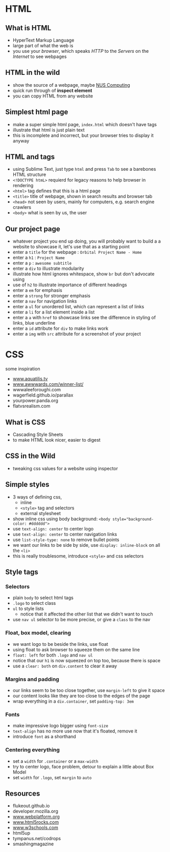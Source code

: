 HTML
====
What is HTML
------------
- HyperText Markup Language
- large part of what the web is
- you use your *browser*, which speaks *HTTP* to the *Servers*
    on the *Internet* to see webpages

HTML in the wild
----------------
- show the source of a webpage, maybe [NUS Computing](www.comp.nus.edu.sg)
- quick run through of **inspect element**
- you can copy HTML from any website

Simplest html page
------------------
- make a super simple html page, `index.html` which doesn't have tags
- illustrate that html is just plain text
- this is incomplete and incorrect, but your browser tries to
    display it anyway

HTML and tags
-------------
- using Sublime Text, just type `html` and press `Tab` to see a barebones
    HTML structure
- `<!DOCTYPE htmL>` requierd for legacy reasons to help browser in rendering
- `<html>` tag defines that this is a html page
- `<title>` title of webpage, shown in search results and browser tab
- `<head>` not seen by users, mainly for computers, e.g. search engine crawlers
- `<body>` what is seen by us, the user

Our project page
----------------
- whatever project you end up doing, you will probably want to build a
    a website to showcase it, let's use that as a starting point
- enter a `title` for the webpage : `Orbital Project Name - Home`
- enter a `h1` : `Project Name`
- enter a `p` : `awesome subtitle`
- enter a `div` to illustrate modularity
- illustrate how html ignores whitespace, show `br` but don't advocate using
- use of `h2` to illustrate importance of different headings
- enter a `em` for emphasis
- enter a `strong` for stronger emphasis
- enter a `nav` for navigation links
- enter a `ul` for unordered list, which can represent a list of links
- enter a `li` for a list element inside a list
- enter a `a` with `href` to showcase links
    see the difference in styling of links, blue underline
- enter a `id` attribute for `div` to make links work
- enter a `img` with `src` attribute for a screenshot of your project

CSS
===
some inspiration
- www.aquatilis.tv
- www.awwwards.com/winner-list/
- wwwaleeforoughi.com
- wagerfield.github.io/parallax
- yourpower.panda.org
- flatvsrealism.com

What is CSS
-----------
- Cascading Style Sheets
- to make HTML look nicer, easier to digest

CSS in the Wild
---------------
- tweaking css values for a website using inspector

Simple styles
-------------
- 3 ways of defining css,
  - inline
  - `<style>` tag and selectors
  - external stylesheet
- show inline css using body background:
  `<body style="background-color: #dddddd">`
- use `text-align: center` to center logo
- use `text-align: center` to center navigation links
- use `list-style-type: none` to remove bullet points
- we want our links to be side by side, use `display: inline-block` on
    all the `<li>`
- this is really troublesome, introduce `<style>` and css selectors

Style tags
----------
### Selectors
- plain `body` to select html tags
- `.logo` to select class
- `ul` to style lists
  - notice that it affected the other list that we didn't want to touch
- use `nav ul` selector to be more precise, or give a `class` to the nav
### Float, box model, clearing
- we want logo to be beside the links, use float
- using float to ask browser to squeeze them on the same line
- `float: left` for both `.logo` and `nav ul`
- notice that our `h1` is now squeezed on top too, because there is space
- use a `clear: both` on `div.content` to clear it away
### Margins and padding
- our links seem to be too close together, use `margin-left` to give it space
- our content looks like they are too close to the edges of the page
- wrap everything in a `div.container`, set `padding-top: 3em`
### Fonts
- make impressive logo bigger using `font-size`
- `text-align` has no more use now that it's floated, remove it
- introduce `font` as a shorthand
### Centering everything
- set a `width` for `.container` or a `max-width`
- try to center logo, face problem, detour to explain a little about Box Model
- set `width` for `.logo`, set `margin` to `auto`


Resources
---------
- flukeout.github.io
- developer.mozilla.org
- www.webplatform.org
- www.html5rocks.com
- www.w3schools.com
- html5up
- tympanus.net/codrops
- smashingmagazine
